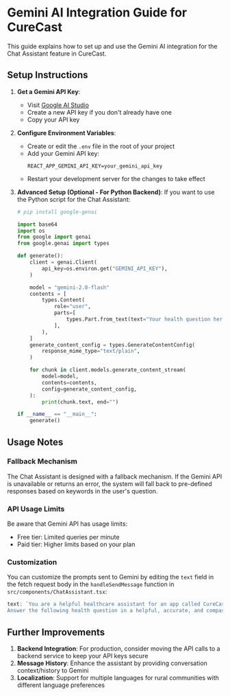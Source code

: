 # Gemini AI Integration Guide for CureCast

This guide explains how to set up and use the Gemini AI integration for the Chat Assistant feature in CureCast.

## Setup Instructions

1. **Get a Gemini API Key**:
   - Visit [Google AI Studio](https://makersuite.google.com/app/apikey)
   - Create a new API key if you don't already have one
   - Copy your API key

2. **Configure Environment Variables**:
   - Create or edit the `.env` file in the root of your project
   - Add your Gemini API key:
     ```
     REACT_APP_GEMINI_API_KEY=your_gemini_api_key
     ```
   - Restart your development server for the changes to take effect

3. **Advanced Setup (Optional - For Python Backend)**:
   If you want to use the Python script for the Chat Assistant:
   
   ```python
   # pip install google-genai
   
   import base64
   import os
   from google import genai
   from google.genai import types
   
   def generate():
       client = genai.Client(
           api_key=os.environ.get("GEMINI_API_KEY"),
       )
   
       model = "gemini-2.0-flash"
       contents = [
           types.Content(
               role="user",
               parts=[
                   types.Part.from_text(text="Your health question here"),
               ],
           ),
       ]
       generate_content_config = types.GenerateContentConfig(
           response_mime_type="text/plain",
       )
   
       for chunk in client.models.generate_content_stream(
           model=model,
           contents=contents,
           config=generate_content_config,
       ):
           print(chunk.text, end="")
   
   if __name__ == "__main__":
       generate()
   ```

## Usage Notes

### Fallback Mechanism
The Chat Assistant is designed with a fallback mechanism. If the Gemini API is unavailable or returns an error, the system will fall back to pre-defined responses based on keywords in the user's question.

### API Usage Limits
Be aware that Gemini API has usage limits:
- Free tier: Limited queries per minute
- Paid tier: Higher limits based on your plan

### Customization
You can customize the prompts sent to Gemini by editing the `text` field in the fetch request body in the `handleSendMessage` function in `src/components/ChatAssistant.tsx`:

```javascript
text: `You are a helpful healthcare assistant for an app called CureCast designed for rural communities in India. 
Answer the following health question in a helpful, accurate, and compassionate way: ${newMessage}`
```

## Further Improvements

1. **Backend Integration**: For production, consider moving the API calls to a backend service to keep your API keys secure
2. **Message History**: Enhance the assistant by providing conversation context/history to Gemini
3. **Localization**: Support for multiple languages for rural communities with different language preferences 